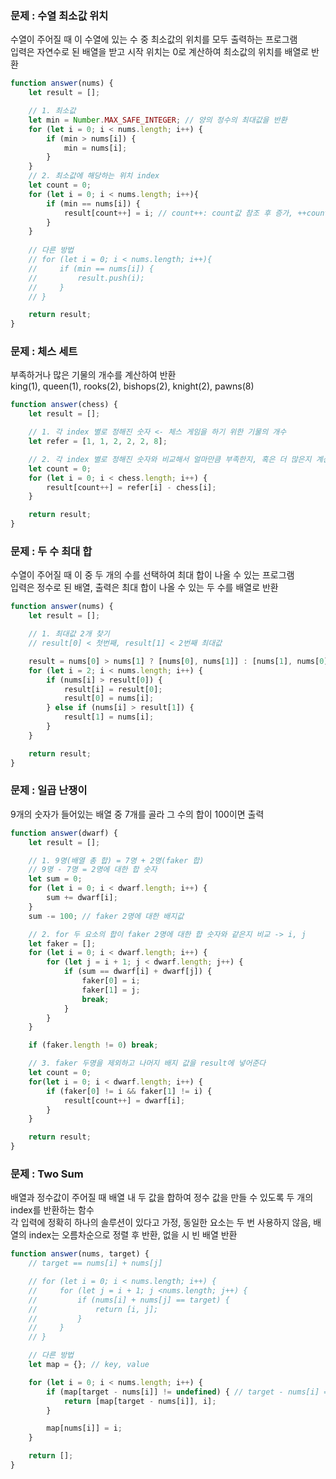 ### 문제 : 수열 최소값 위치
수열이 주어질 때 이 수열에 있는 수 중 최소값의 위치를 모두 출력하는 프로그램<br>
입력은 자연수로 된 배열을 받고 시작 위치는 0로 계산하여 최소값의 위치를 배열로 반환
```js
function answer(nums) {
    let result = [];

    // 1. 최소값
    let min = Number.MAX_SAFE_INTEGER; // 양의 정수의 최대값을 반환
    for (let i = 0; i < nums.length; i++) {
        if (min > nums[i]) {
            min = nums[i];
        }
    }
    // 2. 최소값에 해당하는 위치 index
    let count = 0;
    for (let i = 0; i < nums.length; i++){
        if (min == nums[i]) {
            result[count++] = i; // count++: count값 참조 후 증가, ++count: 선 증가 count 값 참조
        }
    }
    
    // 다른 방법
    // for (let i = 0; i < nums.length; i++){
    //     if (min == nums[i]) {
    //         result.push(i);
    //     }
    // }

    return result;
}
```

### 문제 : 체스 세트
부족하거나 많은 기물의 개수를 계산하여 반환<br>
king(1), queen(1), rooks(2), bishops(2), knight(2), pawns(8)
```js
function answer(chess) {
    let result = [];

    // 1. 각 index 별로 정해진 숫자 <- 체스 게임을 하기 위한 기물의 개수
    let refer = [1, 1, 2, 2, 2, 8];

    // 2. 각 index 별로 정해진 숫자와 비교해서 얼마만큼 부족한지, 혹은 더 많은지 계산하여 result 배열에 업데이트
    let count = 0;
    for (let i = 0; i < chess.length; i++) {
        result[count++] = refer[i] - chess[i];
    }

    return result;
}
```

### 문제 : 두 수 최대 합
수열이 주어질 때 이 중 두 개의 수를 선택하여 최대 합이 나올 수 있는 프로그램<br>
입력은 정수로 된 배열, 출력은 최대 합이 나올 수 있는 두 수를 배열로 반환
```js
function answer(nums) {
    let result = [];

    // 1. 최대값 2개 찾기
    // result[0] < 첫번째, result[1] < 2번째 최대값

    result = nums[0] > nums[1] ? [nums[0], nums[1]] : [nums[1], nums[0]];
    for (let i = 2; i < nums.length; i++) {
        if (nums[i] > result[0]) {
            result[i] = result[0];
            result[0] = nums[i];
        } else if (nums[i] > result[1]) {
            result[1] = nums[i];
        }
    }

    return result;
}
```

### 문제 : 일곱 난쟁이
9개의 숫자가 들어있는 배열 중 7개를 골라 그 수의 합이 100이면 출력
```js
function answer(dwarf) {
    let result = [];

    // 1. 9명(배열 총 합) = 7명 + 2명(faker 합)
    // 9명 - 7명 = 2명에 대한 합 숫자
    let sum = 0;
    for (let i = 0; i < dwarf.length; i++) {
        sum += dwarf[i];
    }
    sum -= 100; // faker 2명에 대한 배지값

    // 2. for 두 요소의 합이 faker 2명에 대한 합 숫자와 같은지 비교 -> i, j
    let faker = [];
    for (let i = 0; i < dwarf.length; i++) {
        for (let j = i + 1; j < dwarf.length; j++) {
            if (sum == dwarf[i] + dwarf[j]) {
                faker[0] = i;
                faker[1] = j;
                break;
            }
        }
    }

    if (faker.length != 0) break;

    // 3. faker 두명을 제외하고 나머지 배지 값을 result에 넣어준다
    let count = 0;
    for(let i = 0; i < dwarf.length; i++) {
        if (faker[0] != i && faker[1] != i) {
            result[count++] = dwarf[i];
        }
    }

    return result;
}
```

### 문제 : Two Sum
배열과 정수값이 주어질 때 배열 내 두 값을 합하여 정수 값을 만들 수 있도록 두 개의 index를 반환하는 함수<br>
각 입력에 정확히 하나의 솔루션이 있다고 가정, 동일한 요소는 두 번 사용하지 않음, 배열의 index는 오름차순으로 정렬 후 반환, 없을 시 빈 배열 반환
```js
function answer(nums, target) {
    // target == nums[i] + nums[j]

    // for (let i = 0; i < nums.length; i++) {
    //     for (let j = i + 1; j <nums.length; j++) {
    //         if (nums[i] + nums[j] == target) {
    //             return [i, j];
    //         }
    //     }
    // }

    // 다른 방법
    let map = {}; // key, value

    for (let i = 0; i < nums.length; i++) {
        if (map[target - nums[i]] != undefined) { // target - nums[i] = nums[j]
            return [map[target - nums[i]], i];
        }

        map[nums[i]] = i;
    }

    return [];
}
```
